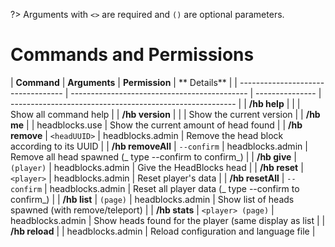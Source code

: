 ?> Arguments with `<>` are required and `()` are optional parameters.

# Commands and Permissions

| **Command**                        | **Arguments**                                | **Permission**   | **
Details**                                              |
| ---------------------------------- | -------------------------------------------- | ---------------  | -------------------------------------------------------- |
| **/hb
help**                       |                                              |                  | Show all command help                                    |
| **/hb
version**                    |                                              |                  | Show the current version                                 |
| **/hb
me**                         |                                              | headblocks.use   | Show the current amount of head found                    |
| **/hb
remove**                     | `<headUUID>`                                 | headblocks.admin | Remove the head block according to its UUID              |
| **/hb
removeAll**                  | `--confirm`                                  | headblocks.admin | Remove all head spawned (_
type --confirm to confirm_)    |
| **/hb
give**                       | `(player)`                                   | headblocks.admin | Give the HeadBlocks head                                 |
| **/hb
reset**                      | `<player>`                                   | headblocks.admin | Reset player's data                                      |
| **/hb
resetAll**                   | `--confirm`                                  | headblocks.admin | Reset all player data (_
type --confirm to confirm_)      |
| **/hb
list**                       | `(page)`                                     | headblocks.admin | Show list of heads spawned (with remove/teleport)        |
| **/hb
stats**                      | `<player> (page)`                            | headblocks.admin | Show heads found for the player (same display as list    |
| **/hb
reload**                     |                                              | headblocks.admin | Reload configuration and language file                   |